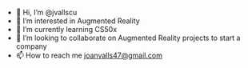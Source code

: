 - 👋 Hi, I’m @jvallscu
- 👀 I’m interested in Augmented Reality 
- 🌱 I’m currently learning CS50x
- 💞️ I’m looking to collaborate on Augmented Reality projects to start a company
- 📫 How to reach me joanvalls47@gmail.com

<!---
jvallscu/jvallscu is a ✨ special ✨ repository because its `README.md` (this file) appears on your GitHub profile.
You can click the Preview link to take a look at your changes.
--->
